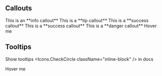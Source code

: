 ## Callouts

<Callout type="info">
  This is an **info callout**
</Callout>
  
<Callout type="tip">
  This is a **tip callout**
</Callout>

<Callout type="success">
  This is a **success callout**
</Callout>

<Callout type="warning">
  This is a **success callout**
</Callout>

<Callout type="danger">
  This is a **danger callout**
  <Tooltip content="Hi there, nice to meet you">
    Hover me
  </Tooltip>
</Callout>

## Tooltips

Show tooltips <Icons.CheckCircle className="inline-block" /> in docs

<Tooltip content="Hi there, nice to meet you">
  Hover me
</Tooltip>
